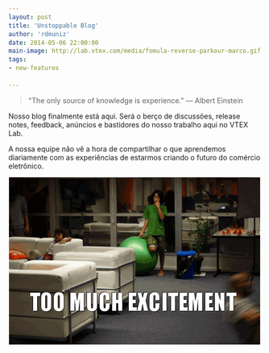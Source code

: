 ```yaml
---
layout: post
title: 'Unstoppable Blog'
author: 'rdmuniz'
date: 2014-05-06 22:00:00
main-image: http://lab.vtex.com/media/fomula-reverse-parkour-marco.gif
tags: 
- new-features

---
```


> "The only source of knowledge is experience." — Albert Einstein

Nosso blog finalmente está aqui. Será o berço de discussões, release notes, feedback, anúncios e bastidores do nosso trabalho aqui no VTEX Lab.

A nossa equipe não vê a hora de compartilhar o que aprendemos diariamente com as experiências de estarmos criando o futuro do comércio eletrônico.

![Reverse Parkour](/media/fomula-reverse-parkour-marco.gif)